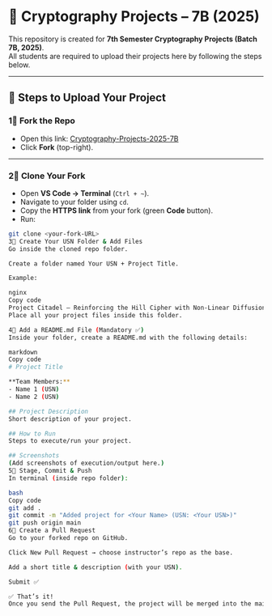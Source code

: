 # 📌 Cryptography Projects – 7B (2025)

This repository is created for **7th Semester Cryptography Projects (Batch 7B, 2025)**.  
All students are required to upload their projects here by following the steps below.  

---

## 🚀 Steps to Upload Your Project  

### 1⃣ Fork the Repo
- Open this link: [Cryptography-Projects-2025-7B](https://github.com/manthans2004/Cryptography-Projects-2025-7B)  
- Click **Fork** (top-right).  

---

### 2⃣ Clone Your Fork
- Open **VS Code → Terminal** (`Ctrl + ~`).  
- Navigate to your folder using `cd`.  
- Copy the **HTTPS link** from your fork (green **Code** button).  
- Run:  
```bash
git clone <your-fork-URL>
3⃣ Create Your USN Folder & Add Files
Go inside the cloned repo folder.

Create a folder named Your USN + Project Title.

Example:

nginx
Copy code
Project Citadel – Reinforcing the Hill Cipher with Non-Linear Diffusion and CBC Mode | 1OX22CS099,1OX22CS088
Place all your project files inside this folder.

4⃣ Add a README.md File (Mandatory ✅)
Inside your folder, create a README.md with the following details:

markdown
Copy code
# Project Title

**Team Members:**  
- Name 1 (USN)  
- Name 2 (USN)  

## Project Description
Short description of your project.  

## How to Run
Steps to execute/run your project.  

## Screenshots
(Add screenshots of execution/output here.)  
5⃣ Stage, Commit & Push
In terminal (inside repo folder):

bash
Copy code
git add .
git commit -m "Added project for <Your Name> (USN: <Your USN>)"
git push origin main
6⃣ Create a Pull Request
Go to your forked repo on GitHub.

Click New Pull Request → choose instructor’s repo as the base.

Add a short title & description (with your USN).

Submit ✅

✅ That’s it!
Once you send the Pull Request, the project will be merged into the main class repository.
